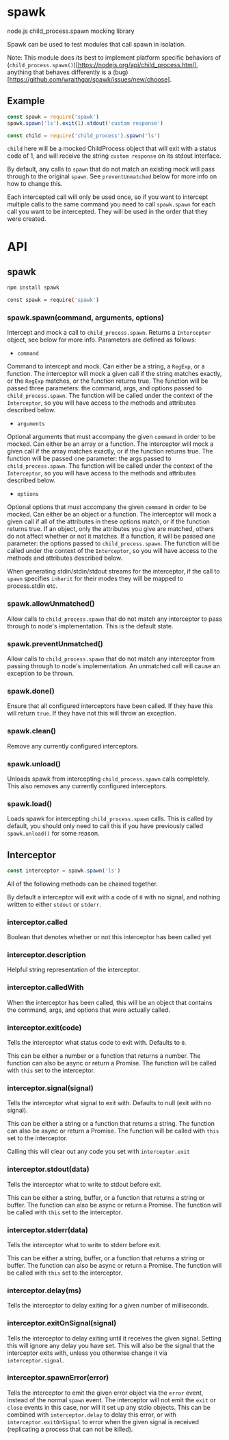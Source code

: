 # spawk

node.js child_process.spawn mocking library

Spawk can be used to test modules that call spawn in isolation.

Note: This module does its best to implement platform specific behaviors
of (`child_process.spawn()`)[https://nodejs.org/api/child_process.html],
anything that behaves differently is a
(bug)[https://github.com/wraithgar/spawk/issues/new/choose].

## Example

```js
const spawk = require('spawk')
spawk.spawn('ls').exit(1).stdout('custom response')

const child = require('child_process').spawn('ls')

```

`child` here will be a mocked ChildProcess object that will exit
with a status code of 1, and will receive the string `custom response`
on its stdout interface.

By default, any calls to `spawn` that do not match an existing mock will
pass through to the original `spawn`.  See `preventUnmatched` below for
more info on how to change this.

Each intercepted call will only be used once, so if you want to
intercept multiple calls to the same command you need to call
`spawk.spawn` for each call you want to be intercepted.  They will be
used in the order that they were created.

# API

## spawk

```sh
npm install spawk
```

```sh
const spawk = require('spawk')
```

### spawk.spawn(command, arguments, options)

Intercept and mock a call to `child_process.spawn`.
Returns a `Interceptor` object, see below for more info.
Parameters are defined as follows:

- `command`

Command to intercept and mock.  Can either be a string, a `RegExp`, or a
function.  The interceptor will mock a given call if the string matches
exactly, or the `RegExp` matches, or the function returns true.  The
function will be passed three parameters: the command, args, and options
passed to `child_process.spawn`.  The function will be called under the
context of the `Interceptor`, so you will have access to the methods and
attributes described below.

- `arguments`

Optional arguments that must accompany the given `command` in order to
be mocked.  Can either be an array or a function.  The interceptor will
mock a given call if the array matches exactly, or if the function
returns true.  The function will be passed one parameter: the args
passed to `child_process.spawn`.  The function will be called under the
context of the `Interceptor`, so you will have access to the methods and
attributes described below.

- `options`

Optional options that must accompany the given `command` in order to be
mocked.  Can either be an object or a function.  The interceptor will
mock a given call if all of the attributes in these options match, or if
the function returns true.  If an object, only the attributes you give
are matched, others do not affect whether or not it matches.  If a
function, it will be passed one parameter: the options passed to
`child_process.spawn`.  The function will be called under the context of
the `Interceptor`, so you will have access to the methods and attributes
described below.


When generating stdin/stdin/stdout streams for the interceptor, if
the call to `spawn` specifies `inherit` for their modes they will be
mapped to process.stdin etc.

### spawk.allowUnmatched()

Allow calls to `child_process.spawn` that do not match any interceptor
to pass through to node's implementation.  This is the default state.

### spawk.preventUnmatched()

Allow calls to `child_process.spawn` that do not match any interceptor
from passing through to node's implementation.  An unmatched call will
cause an exception to be thrown.

### spawk.done()

Ensure that all configured interceptors have been called.  If they have
this will return `true`.  If they have not this will throw an exception.

### spawk.clean()

Remove any currently configured interceptors.

### spawk.unload()

Unloads spawk from intercepting `child_process.spawn` calls completely.
This also removes any currently configured interceptors.

### spawk.load()

Loads spawk for intercepting `child_process.spawn` calls.  This is
called by default, you should only need to call this if you have
previously called `spawk.unload()` for some reason.


## Interceptor

```js
const interceptor = spawk.spawn('ls')
```

All of the following methods can be chained together.

By default a interceptor will exit with a code of `0` with no signal,
and nothing written to either `stdout` or `stderr`.

### interceptor.called

Boolean that denotes whether or not this interceptor has been called yet

### interceptor.description

Helpful string representation of the interceptor.

### interceptor.calledWith

When the interceptor has been called, this will be an object that
contains the command, args, and options that were actually called.

### interceptor.exit(code)

Tells the interceptor what status code to exit with.  Defaults to `0`.

This can be either a number or a function that returns a number.  The
function can also be async or return a Promise.  The function will be
called with `this` set to the interceptor.

### interceptor.signal(signal)

Tells the interceptor what signal to exit with.  Defaults to null (exit
with no signal).

This can be either a string or a function that returns a string.  The
function can also be async or return a Promise.  The function will be
called with `this` set to the interceptor.

Calling this will clear out any code you set with `interceptor.exit`

### interceptor.stdout(data)

Tells the interceptor what to write to stdout before exit.

This can be either a string, buffer, or a function that returns a string
or buffer.  The function can also be async or return a Promise.  The
function will be called with `this` set to the interceptor.

### interceptor.stderr(data)

Tells the interceptor what to write to stderr before exit.

This can be either a string, buffer, or a function that returns a string
or buffer.  The function can also be async or return a Promise.  The
function will be called with `this` set to the interceptor.

### interceptor.delay(ms)

Tells the interceptor to delay exiting for a given number of
milliseconds.

### interceptor.exitOnSignal(signal)

Tells the interceptor to delay exiting until it receives the given
signal.  Setting this will ignore any delay you have set.  This will
also be the signal that the interceptor exits with, unless you otherwise
change it via `interceptor.signal`.

### interceptor.spawnError(error)

Tells the interceptor to emit the given error object via the `error`
event, instead of the normal `spawn` event.  The interceptor will not
emit the `exit` or `close` events in this case, nor will it set up any
stdio objects.  This can be combined with `interceptor.delay` to delay
this error, or with `interceptor.exitOnSignal` to error when the given
signal is received (replicating a process that can not be killed).
